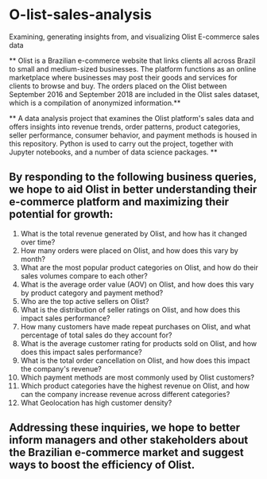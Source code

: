 # O-list-sales-analysis
Examining, generating insights from, and visualizing Olist E-commerce sales data

** Olist is a Brazilian e-commerce website that links clients all across Brazil to small and medium-sized businesses. The platform functions as an online marketplace where businesses may post their goods and services for clients to browse and buy. The orders placed on the Olist between September 2016 and September 2018 are included in the Olist sales dataset, which is a compilation of anonymized information.**

** A data analysis project that examines the Olist platform's sales data and offers insights into revenue trends, order patterns, product categories, seller performance, consumer behavior, and payment methods is housed in this repository. Python is used to carry out the project, together with Jupyter notebooks, and a number of data science packages. **

## By responding to the following business queries, we hope to aid Olist in better understanding their e-commerce platform and maximizing their potential for growth:

1. What is the total revenue generated by Olist, and how has it changed over time?
2. How many orders were placed on Olist, and how does this vary by month?
3. What are the most popular product categories on Olist, and how do their sales volumes compare to each other?
4. What is the average order value (AOV) on Olist, and how does this vary by product category and payment method?
5. Who are the top active sellers on Olist?
6. What is the distribution of seller ratings on Olist, and how does this impact sales performance?
7. How many customers have made repeat purchases on Olist, and what percentage of total sales do they account for?
8. What is the average customer rating for products sold on Olist, and how does this impact sales performance?
9. What is the total order cancellation on Olist, and how does this impact the company's revenue?
10. Which payment methods are most commonly used by Olist customers?
11. Which product categories have the highest revenue on Olist, and how can the company increase revenue across different categories?
12. What Geolocation has high customer density?
## Addressing these inquiries, we hope to better inform managers and other stakeholders about the Brazilian e-commerce market and suggest ways to boost the efficiency of Olist.
